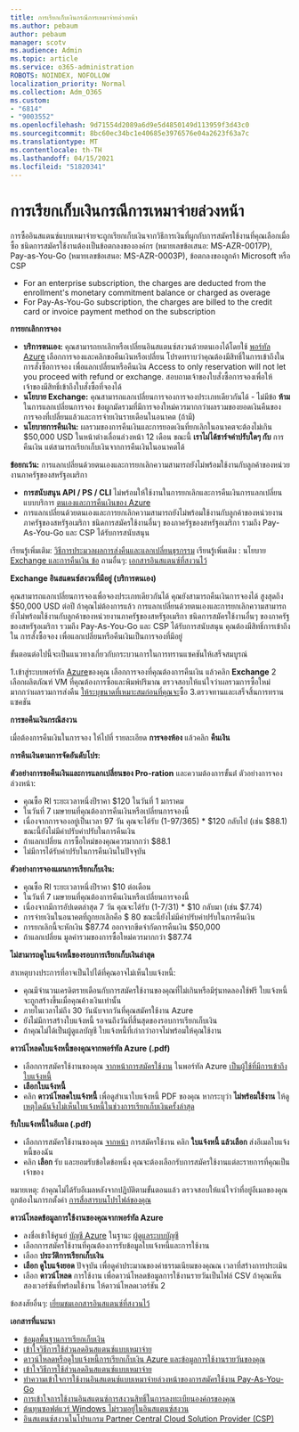 ```yaml
---
title: การเรียกเก็บเงินกรณีการเหมาจ่ายล่วงหน้า
ms.author: pebaum
author: pebaum
manager: scotv
ms.audience: Admin
ms.topic: article
ms.service: o365-administration
ROBOTS: NOINDEX, NOFOLLOW
localization_priority: Normal
ms.collection: Adm_O365
ms.custom:
- "6814"
- "9003552"
ms.openlocfilehash: 9d71554d2089a6d9e5d4850149d113959f3d43c0
ms.sourcegitcommit: 8bc60ec34bc1e40685e3976576e04a2623f63a7c
ms.translationtype: MT
ms.contentlocale: th-TH
ms.lasthandoff: 04/15/2021
ms.locfileid: "51820341"
---
```

# <a name="billing-for-reserved-instance-purchase"></a>การเรียกเก็บเงินกรณีการเหมาจ่ายล่วงหน้า

การซื้ออินสแตนซ์แบบเหมาจ่ายจะถูกเรียกเก็บเงินจากวิธีการเงินที่ผูกกับการสมัครใช้งานที่คุณเลือกเมื่อซื้อ ชนิดการสมัครใช้งานต้องเป็นข้อตกลงขององค์กร (หมายเลขข้อเสนอ: MS-AZR-0017P), Pay-as-You-Go (หมายเลขข้อเสนอ: MS-AZR-0003P), ข้อตกลงของลูกค้า Microsoft หรือ CSP

- For an enterprise subscription, the charges are deducted from the enrollment's monetary commitment balance or charged as overage
- For Pay-As-You-Go subscription, the charges are billed to the credit card or invoice payment method on the subscription

**การยกเลิกการจอง**

- **บริการตนเอง:** คุณสามารถยกเลิกหรือเปลี่ยนอินสแตนซ์สงวนด้วยตนเองได้โดยใช้ [พอร์ทัล Azure](https://portal.azure.com/#blade/Microsoft_Azure_Reservations/ReservationsBrowseBlade) เลือกการจองและคลิกขอคืนเงินหรือเปลี่ยน โปรดทราบว่าคุณต้องมีสิทธิ์ในการเข้าถึงใน การสั่งซื้อการจอง เพื่อแลกเปลี่ยนหรือคืนเงิน Access to only reservation will not let you proceed with refund or exchange. สอบถามเจ้าของใบสั่งซื้อการจองเพื่อให้เจ้าของมีสิทธิ์เข้าถึงใบสั่งซื้อที่จองได้
- **นโยบาย Exchange:** คุณสามารถแลกเปลี่ยนการจองการจองประเภทเดียวกันได้ - ไม่มีข้อ **ห้าม** ในการแลกเปลี่ยนการจอง ข้อผูกมัดรวมที่มีการจองใหม่ควรมากกว่าผลรวมของยอดเงินคืนของการจองที่เปลี่ยนแล้วและการจ่ายเงินรายเดือนในอนาคต (ถ้ามี)
- **นโยบายการคืนเงิน:** ผลรวมของการคืนเงินและการยอดเงินที่ยกเลิกในอนาคตจะต้องไม่เกิน $50,000 USD ในหน้าต่างเลื่อนล่วงหน้า 12 เดือน ขณะนี้ **เราไม่ได้ชาร์จค่าปรับใดๆ กับ** การคืนเงิน แต่สามารถเรียกเก็บเงินจากการคืนเงินในอนาคตได้

**ข้อยกเว้น:** การแลกเปลี่ยนด้วยตนเองและการยกเลิกความสามารถยังไม่พร้อมใช้งานกับลูกค้าของหน่วยงานภาครัฐของสหรัฐอเมริกา

- **การสนับสนุน API / PS / CLI** ไม่พร้อมให้ใช้งานในการยกเลิกและการคืนเงินการแลกเปลี่ยนแบบบริการ [ตนเองและการคืนเงินของ Azure](https://docs.microsoft.com/azure/cost-management-billing/reservations/exchange-and-refund-azure-reservations?WT.mc_id=Portal-Microsoft_Azure_Support)
- การแลกเปลี่ยนด้วยตนเองและการยกเลิกความสามารถยังไม่พร้อมใช้งานกับลูกค้าของหน่วยงานภาครัฐของสหรัฐอเมริกา ชนิดการสมัครใช้งานอื่นๆ ของภาครัฐของสหรัฐอเมริกา รวมถึง Pay-As-You-Go และ CSP ได้รับการสนับสนุน

เรียนรู้เพิ่มเติม: [วิธีการประมวลผลการส่งคืนและแลกเปลี่ยนธุรกรรม](https://docs.microsoft.com/azure/billing/billing-azure-reservations-self-service-exchange-and-refund?WT.mc_id=Portal-Microsoft_Azure_Support#how-return-and-exchange-transactions-are-processed) เรียนรู้เพิ่มเติม : นโยบาย [Exchange และการคืนเงิน ข้อ](https://docs.microsoft.com/azure/billing/billing-azure-reservations-self-service-exchange-and-refund?WT.mc_id=Portal-Microsoft_Azure_Support#exchange-policies) ถามอื่นๆ: [เอกสารอินสแตนซ์ที่สงวนไว้](https://docs.microsoft.com/azure/billing/billing-save-compute-costs-reservations?WT.mc_id=Portal-Microsoft_Azure_Support)

**Exchange อินสแตนซ์สงวนที่มีอยู่ (บริการตนเอง)**

คุณสามารถแลกเปลี่ยนการจองเพื่อจองประเภทเดียวกันได้ คุณยังสามารถคืนเงินการจองได้ สูงสุดถึง $50,000 USD ต่อปี ถ้าคุณไม่ต้องการแล้ว การแลกเปลี่ยนด้วยตนเองและการยกเลิกความสามารถยังไม่พร้อมใช้งานกับลูกค้าของหน่วยงานภาครัฐของสหรัฐอเมริกา ชนิดการสมัครใช้งานอื่นๆ ของภาครัฐของสหรัฐอเมริกา รวมถึง Pay-As-You-Go และ CSP ได้รับการสนับสนุน คุณต้องมีสิทธิ์การเข้าถึงใน การสั่งซื้อจอง เพื่อแลกเปลี่ยนหรือคืนเงินเป็นการจองที่มีอยู่

ขั้นตอนต่อไปนี้จะเป็นแนวทางเกี่ยวกับกระบวนการในการทรานแซคชันให้เสร็จสมบูรณ์

1.เข้าสู่ระบบพอร์ทัล [Azure](https://portal.azure.com/#blade/Microsoft_Azure_Reservations/ReservationsBrowseBlade)ของคุณ เลือกการจองที่คุณต้องการคืนเงิน แล้วคลิก **Exchange** 2 เลือกผลิตภัณฑ์ VM ที่คุณต้องการซื้อและพิมพ์ปริมาณ ตรวจสอบให้แน่ใจว่าผลรวมการซื้อใหม่มากกว่าผลรวมการส่งคืน [ให้ระบุขนาดที่เหมาะสมก่อนที่คุณจะ](https://docs.microsoft.com/azure/virtual-machines/windows/prepay-reserved-vm-instances?WT.mc_id=Portal-Microsoft_Azure_Support#determine-the-right-vm-size-before-you-buy)ซื้อ
3.ตรวจทานและเสร็จสิ้นการทรานแซคชัน

**การขอคืนเงินกรณีสงวน**

เมื่อต้องการคืนเงินในการจอง ให้ไปที่ รายละเอียด **การจองห้อง** แล้วคลิก **คืนเงิน**

**การคืนเงินตามการจัดอันดับโปร:**

**ตัวอย่างการขอคืนเงินและการแลกเปลี่ยนของ Pro-ration** และความต้องการขั้นต่่ ตัวอย่างการจองล่วงหน้า:

- คุณซื้อ RI ระยะเวลาหนึ่งปีราคา $120 ในวันที่ 1 มกราคม
- ในวันที่ 7 เมษายนที่คุณต้องการคืนเงินหรือเปลี่ยนการจองนี้
- เนื่องจากการจองอยู่เป็นเวลา 97 วัน คุณจะได้รับ (1-97/365) * $120 กลับไป (เช่น $88.1) ขณะนี้ยังไม่มีค่าปรับค่าปรับในการคืนเงิน
- ถ้าแลกเปลี่ยน การซื้อใหม่ของคุณควรมากกว่า $88.1
- ไม่มีการได้รับค่าปรับในการคืนเงินในปัจจุบัน

**ตัวอย่างการจองแผนการเรียกเก็บเงิน:**

- คุณซื้อ RI ระยะเวลาหนึ่งปีราคา $10 ต่อเดือน
- ในวันที่ 7 เมษายนที่คุณต้องการคืนเงินหรือเปลี่ยนการจองนี้
- เนื่องจากมีการอัปเดตล่าสุด 7 วัน คุณจะได้รับ (1-7/31) * $10 กลับมา (เช่น $7.74)
- การจ่ายเงินในอนาคตที่ถูกยกเลิกคือ $ 80 ขณะนี้ยังไม่มีค่าปรับค่าปรับในการคืนเงิน
- การยกเลิกนี้จะหักเงิน $87.74 ออกจากขีดจํากัดการคืนเงิน $50,000
- ถ้าแลกเปลี่ยน มูลค่ารวมของการซื้อใหม่ควรมากกว่า $87.74

**ไม่สามารถดูใบแจ้งหนี้ของรอบการเรียกเก็บเงินล่าสุด**

สาเหตุบางประการที่อาจเป็นไปได้ที่คุณอาจไม่เห็นใบแจ้งหนี้:

- คุณมีจํานวนเครดิตรายเดือนกับการสมัครใช้งานของคุณที่ไม่เกินหรือมีรุ่นทดลองใช้ฟรี ใบแจ้งหนี้จะถูกสร้างขึ้นเมื่อคุณค้างเงินเท่านั้น
- ภายในเวลาไม่ถึง 30 วันนับจากวันที่คุณสมัครใช้งาน Azure
- ยังไม่มีการสร้างใบแจ้งหนี้ รอจนถึงวันที่สิ้นสุดของรอบการเรียกเก็บเงิน
- ถ้าคุณไม่ได้เป็นผู้ดูแลบัญชี ใบแจ้งหนี้ที่เก่ากว่าอาจไม่พร้อมให้คุณใช้งาน

**ดาวน์โหลดใบแจ้งหนี้ของคุณจากพอร์ทัล Azure (.pdf)**

- เลือกการสมัครใช้งานของคุณ [จากหน้าการสมัครใช้งาน](https://portal.azure.com/#blade/Microsoft_Azure_Billing/SubscriptionsBlade) ในพอร์ทัล Azure [เป็นผู้ใช้ที่มีการเข้าถึงใบแจ้งหนี้](https://docs.microsoft.com/azure/billing/billing-manage-access?WT.mc_id=Portal-Microsoft_Azure_Support)
- **เลือกใบแจ้งหนี้**
- คลิก **ดาวน์โหลดใบแจ้งหนี้** เพื่อดูสําเนาใบแจ้งหนี้ PDF ของคุณ หากระบุว่า **ไม่พร้อมใช้งาน** ให้ดู [เหตุใดฉันจึงไม่เห็นใบแจ้งหนี้ในช่วงการเรียกเก็บเงินครั้งล่าสุด](https://docs.microsoft.com/azure/billing/billing-download-azure-invoice-daily-usage-date?WT.mc_id=Portal-Microsoft_Azure_Support#noinvoice)

**รับใบแจ้งหนี้ในอีเมล (.pdf)**

- เลือกการสมัครใช้งานของคุณ [จากหน้า](https://portal.azure.com/#blade/Microsoft_Azure_Billing/SubscriptionsBlade) การสมัครใช้งาน คลิก **ใบแจ้งหนี้ แล้วเลือก** ส่งอีเมลใบแจ้งหนี้ของฉัน
- คลิก **เลือก** รับ และยอมรับข้อใดข้อหนึ่ง คุณจะต้องเลือกรับการสมัครใช้งานแต่ละรายการที่คุณเป็นเจ้าของ

หมายเหตุ: ถ้าคุณไม่ได้รับอีเมลหลังจากปฏิบัติตามขั้นตอนแล้ว ตรวจสอบให้แน่ใจว่าที่อยู่อีเมลของคุณถูกต้องในการกตั้งค่า [การสื่อสารบนโปรไฟล์ของคุณ](https://account.windowsazure.com/profile)

**ดาวน์โหลดข้อมูลการใช้งานของคุณจากพอร์ทัล Azure**

- ลงชื่อเข้าใช้ศูนย์ [บัญชี Azure](https://account.windowsazure.com/Subscriptions) ในฐานะ [ผู้ดูแลระบบบัญชี](https://docs.microsoft.com/azure/billing/billing-subscription-transfer?WT.mc_id=Portal-Microsoft_Azure_Support#whoisaa)
- เลือกการสมัครใช้งานที่คุณต้องการรับข้อมูลใบแจ้งหนี้และการใช้งาน
- เลือก **ประวัติการเรียกเก็บเงิน**
- **เลือก ดูใบแจ้งยอด** ปัจจุบัน เพื่อดูค่าประมาณของค่าธรรมเนียมของคุณณ เวลาที่สร้างการประเมิน
- เลือก **ดาวน์โหลด** การใช้งาน เพื่อดาวน์โหลดข้อมูลการใช้งานรายวันเป็นไฟล์ CSV ถ้าคุณเห็นสองเวอร์ชันที่พร้อมใช้งาน ให้ดาวน์โหลดเวอร์ชัน 2

ข้อสงสัยอื่นๆ: [เยี่ยมชมเอกสารอินสแตนซ์ที่สงวนไว้](https://docs.microsoft.com/azure/billing/billing-save-compute-costs-reservations?WT.mc_id=Portal-Microsoft_Azure_Support)

**เอกสารที่แนะนา**

- [ข้อมูลพื้นฐานการเรียกเก็บเงิน](https://docs.microsoft.com/partner-center/billing-basics/?WT.mc_id=Portal-Microsoft_Azure_Support)
- [เข้าใจวิธีการใช้ส่วนลดอินสแตนซ์แบบเหมาจ่าย](https://docs.microsoft.com/azure/billing/billing-understand-vm-reservation-charges/?WT.mc_id=Portal-Microsoft_Azure_Support)
- [ดาวน์โหลดหรือดูใบแจ้งหนี้การเรียกเก็บเงิน Azure และข้อมูลการใช้งานรายวันของคุณ](https://docs.microsoft.com/azure/billing/billing-download-azure-invoice-daily-usage-date?WT.mc_id=Portal-Microsoft_Azure_Support)
- [เข้าใจวิธีการใช้ส่วนลดอินสแตนซ์แบบเหมาจ่าย](https://docs.microsoft.com/azure/billing/billing-understand-vm-reservation-charges/?WT.mc_id=Portal-Microsoft_Azure_Support)
- [ทําความเข้าใจการใช้งานอินสแตนซ์แบบเหมาจ่ายล่วงหน้าของการสมัครใช้งาน Pay-As-You-Go](https://docs.microsoft.com/azure/billing/billing-understand-reserved-instance-usage/?WT.mc_id=Portal-Microsoft_Azure_Support)
- [การเข้าใจการใช้งานอินสแตนซ์การสงวนสิทธิ์ในการลงทะเบียนองค์กรของคุณ](https://docs.microsoft.com/azure/billing/billing-understand-reserved-instance-usage-ea/?WT.mc_id=Portal-Microsoft_Azure_Support)
- [ต้นทุนซอฟต์แวร์ Windows ไม่รวมอยู่ในอินสแตนซ์สงวน](https://docs.microsoft.com/azure/billing/billing-reserved-instance-windows-software-costs/?WT.mc_id=Portal-Microsoft_Azure_Support)
- [อินสแตนซ์สงวนในโปรแกรม Partner Central Cloud Solution Provider (CSP)](https://docs.microsoft.com/partner-center/azure-reservations/?WT.mc_id=Portal-Microsoft_Azure_Support)